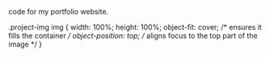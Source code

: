 code for my portfolio website.

.project-img img {
  width: 100%;
  height: 100%;
  object-fit: cover;       /* ensures it fills the container */
  object-position: top;    /* aligns focus to the top part of the image */
}
